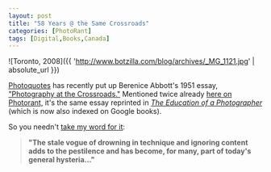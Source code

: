 ```yaml
---
layout: post
title: "58 Years @ the Same Crossroads"
categories: [PhotoRant]
tags: [Digital,Books,Canada]
---
```



![Toronto, 2008]({{ 'http://www.botzilla.com/blog/archives/_MG_1121.jpg' | absolute_url }})


<a href="http://www.photoquotes.com/">Photoquotes</a> has recently put up Berenice Abbott's 1951 essay, <a href="http://www.photoquotes.com/showarticles.aspx?id=8&name=Abbott,Berenice&ArticleID=26">"Photography at the Crossroads."</a> Mentioned twice already <a href="http://www.botzilla.com/blog/archives/000650.html">here on Photorant,</a> it's the same essay reprinted in <a href=""><i>The Education of a Photographer</i></a> (which is now also indexed on Google books).

So you needn't <a href="{{ site.baseurl }}{% post_url 2008-06-09-New-and-Contemporary %}">take my word for it</a>:

<blockquote><b>"The stale vogue of drowning in technique and ignoring content adds to the pestilence and has become, for many, part of today's general hysteria..."</b></blockquote>
